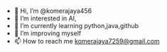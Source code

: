 - 👋 Hi, I’m @komerajaya456
- 👀 I’m interested in AI,
- 🌱 I’m currently learning python,java,github
- 💞️ I’m improving myself
- 📫 How to reach me komerajaya7259@gmail.com

<!---
komerajaya456/komerajaya456 is a ✨ special ✨ repository because its `README.md` (this file) appears on your GitHub profile.
You can click the Preview link to take a look at your changes.
--->
